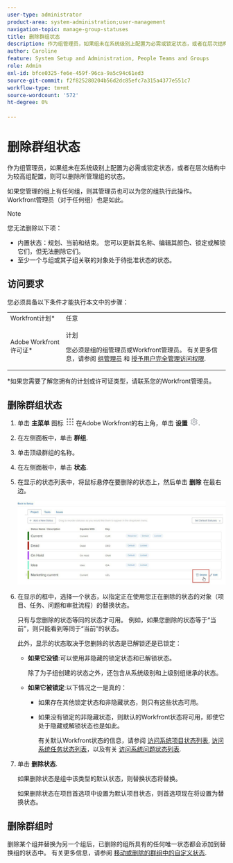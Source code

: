 ```yaml
---
user-type: administrator
product-area: system-administration;user-management
navigation-topic: manage-group-statuses
title: 删除群组状态
description: 作为组管理员，如果组未在系统级别上配置为必需或锁定状态，或者在层次结构中为较高组配置，则可以删除所管理组的状态。
author: Caroline
feature: System Setup and Administration, People Teams and Groups
role: Admin
exl-id: bfce0325-fe6e-459f-96ca-9a5c94c61ed3
source-git-commit: f2f825280204b56d2dc85efc7a315a4377e551c7
workflow-type: tm+mt
source-wordcount: '572'
ht-degree: 0%

---
```


# 删除群组状态

作为组管理员，如果组未在系统级别上配置为必需或锁定状态，或者在层次结构中为较高组配置，则可以删除所管理组的状态。

如果您管理的组上有任何组，则其管理员也可以为您的组执行此操作。 Workfront管理员（对于任何组）也是如此。

>[!NOTE]
>
>您无法删除以下项：
>
>* 内置状态：规划、当前和结束。 您可以更新其名称、编辑其颜色、锁定或解锁它们，但无法删除它们。
>* 至少一个与组或其子组关联的对象处于待批准状态的状态。


## 访问要求

您必须具备以下条件才能执行本文中的步骤：

<table style="table-layout:auto"> 
 <col> 
 <col> 
 <tbody> 
  <tr> 
   <td role="rowheader">Workfront计划*</td> 
   <td>任意</td> 
  </tr> 
  <tr> 
   <td role="rowheader">Adobe Workfront许可证*</td> 
   <td> <p>计划 </p> <p>您必须是组的组管理员或Workfront管理员。 有关更多信息，请参阅 <a href="../../../administration-and-setup/manage-groups/group-roles/group-administrators.md" class="MCXref xref">组管理员</a> 和 <a href="../../../administration-and-setup/add-users/configure-and-grant-access/grant-a-user-full-administrative-access.md" class="MCXref xref">授予用户完全管理访问权限</a>.</p> </td> 
  </tr> 
 </tbody> 
</table>

&#42;如果您需要了解您拥有的计划或许可证类型，请联系您的Workfront管理员。

## 删除群组状态

1. 单击 **主菜单** 图标 ![](assets/main-menu-icon.png) 在Adobe Workfront的右上角，单击 **设置** ![](assets/gear-icon-settings.png).

1. 在左侧面板中，单击 **群组**.
1. 单击顶级群组的名称。
1. 在左侧面板中，单击 **状态**.
1. 在显示的状态列表中，将鼠标悬停在要删除的状态上，然后单击 **删除** 在最右边。

   ![](assets/hover-click-delete.jpg)

1. 在显示的框中，选择一个状态，以指定正在使用您正在删除的状态的对象（项目、任务、问题和审批流程）的替换状态。

   只有与您删除的状态等同的状态才可用。 例如，如果您删除的状态等于“当前”，则只能看到等同于“当前”的状态。

   此外，显示的状态取决于您删除的状态是已解锁还是已锁定：

   * **如果它没锁**:可以使用非隐藏的锁定状态和已解锁状态。

      除了为子组创建的状态之外，还包含从系统级别和上级别组继承的状态。

   * **如果它被锁定**:以下情况之一是真的：

      * 如果存在其他锁定状态和非隐藏状态，则只有这些状态可用。
      * 如果没有锁定的非隐藏状态，则默认的Workfront状态将可用，即使它处于隐藏或解锁状态也是如此。

         有关默认Workfront状态的信息，请参阅 [访问系统项目状态列表](../../../administration-and-setup/customize-workfront/creating-custom-status-and-priority-labels/project-statuses.md), [访问系统任务状态列表](../../../administration-and-setup/customize-workfront/creating-custom-status-and-priority-labels/task-statuses.md)，以及有关 [访问系统问题状态列表](../../../administration-and-setup/customize-workfront/creating-custom-status-and-priority-labels/issue-statuses.md).

1. 单击 **删除状态**.

   如果删除状态是组中该类型的默认状态，则替换状态将替换。

   如果删除状态在项目首选项中设置为默认项目状态，则首选项现在将设置为替换状态。

## 删除群组时

删除某个组并替换为另一个组后，已删除的组所具有的任何唯一状态都会添加到替换组的状态中。 有关更多信息，请参阅 [移动或删除的群组中的自定义状态](../../../administration-and-setup/manage-groups/manage-group-statuses/custom-statuses-in-group-moved-or-deleted.md).
